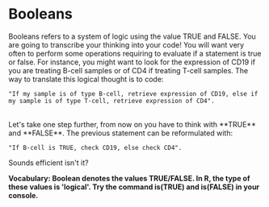 # Booleans

Booleans refers to a system of logic using the value TRUE and FALSE. You are going to transcribe your thinking into your code! You will want very often to perform some operations requiring to evaluate if a statement is true or false. For instance, you might want to look for the expression of CD19 if you are treating B-cell samples or of CD4 if treating T-cell samples. The way to translate this logical thought is to code:

    "If my sample is of type B-cell, retrieve expression of CD19, else if my sample is of type T-cell, retrieve expression of CD4".

<br>
Let's take one step further, from now on you have to think with **TRUE** and **FALSE**. The previous statement can be reformulated with:

    "If B-cell is TRUE, check CD19, else check CD4".

Sounds efficient isn't it?
  
**Vocabulary: Boolean denotes the values TRUE/FALSE. In R, the type of these values is 'logical'. Try the command is(TRUE) and is(FALSE) in your console.**
